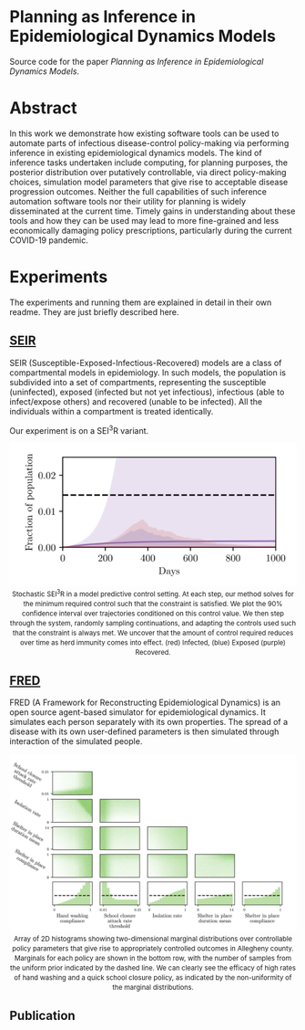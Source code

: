 # Planning as Inference in Epidemiological Dynamics Models
Source code for the paper *Planning as Inference in Epidemiological Dynamics Models*.

# Abstract
In this work we demonstrate how existing software tools can be used to automate parts of infectious disease-control policy-making via performing inference in existing epidemiological dynamics models.  The kind of inference tasks undertaken include computing, for planning purposes, the  posterior distribution over putatively controllable, via direct policy-making choices, simulation model parameters that give rise to acceptable disease progression outcomes.  Neither the full capabilities of such inference automation software tools nor their utility for planning is widely disseminated at the current time.  Timely gains in understanding about these tools and how they can be used may lead to more fine-grained and less economically damaging policy prescriptions, particularly during the current COVID-19 pandemic.

# Experiments
The experiments and running them are explained in detail in their own readme. They are just briefly described here.

## [SEIR](SEIR/)
SEIR (Susceptible-Exposed-Infectious-Recovered) models are a class of compartmental models in epidemiology. In such models, the population is subdivided into a set of compartments, representing the susceptible (uninfected), exposed (infected but not yet infectious), infectious (able to infect/expose others) and recovered (unable to be infected). All the individuals within a compartment is treated identically.

Our experiment is on a SEI<sup>3</sup>R variant.

<!--![alt text](./figures/seir.gif)-->
<p align="center">
    <img src="./figures/seir.gif">
    <br>
    <small>Stochastic SEI<sup>3</sup>R in a model predictive control setting. At each step, our method solves for the minimum required control such that the constraint is satisfied. We plot the 90% confidence interval over trajectories conditioned on this control value. We then step through the system, randomly sampling continuations, and adapting the controls used such that the constraint is always met. We uncover that the amount of control required reduces over time as herd immunity comes into effect. (red) Infected, (blue) Exposed (purple) Recovered.</small>
</p>

## [FRED](FRED/)
FRED (A Framework for Reconstructing Epidemiological Dynamics) is an open source agent-based simulator for epidemiological dynamics. It simulates each person separately with its own properties. The spread of a disease with its own user-defined parameters is then simulated through interaction of the simulated people.

<!--![alt text](./figures/hist_allegheny_success.png)-->
<p align="center">
    <img src="./figures/hist_allegheny_success.png">
    <br>
    <small>Array of 2D histograms showing two-dimensional marginal distributions over controllable policy parameters that give rise to appropriately controlled outcomes in Allegheny county. Marginals for each policy are shown in the bottom row, with the number of samples from the uniform prior indicated by the dashed line. We can clearly see the efficacy of high rates of hand washing and a quick school closure policy, as indicated by the non-uniformity of the marginal distributions.</small>
</p>

## Publication